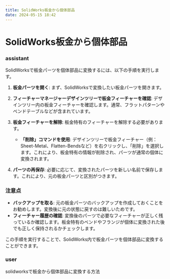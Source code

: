 ```yaml
---
title: SolidWorks板金から個体部品
date: 2024-05-15 18:42
---
```


# SolidWorks板金から個体部品

### assistant  

SolidWorksで板金パーツを個体部品に変換するには、以下の手順を実行します。

1. **板金パーツを開く**: まず、SolidWorksで変換したい板金パーツを開きます。

2. **フィーチャーマネージャーデザインツリーで板金フィーチャーを確認**: デザインツリー内の板金フィーチャーを確認します。通常、フラットパターンやベンドテーブルなどが含まれています。

3. **板金フィーチャーを解除**: 板金特有のフィーチャーを解除する必要があります。
   - **「削除」コマンドを使用**: デザインツリーで板金フィーチャー（例：Sheet-Metal、Flatten-Bendsなど）を右クリックし、「削除」を選択します。これにより、板金特有の情報が削除され、パーツが通常の個体に変換されます。
   
4. **パーツの再保存**: 必要に応じて、変換されたパーツを新しい名前で保存します。これにより、元の板金パーツと区別がつきます。

### 注意点
- **バックアップを取る**: 元の板金パーツのバックアップを作成しておくことをお勧めします。変換後に元の状態に戻すのは難しいためです。
- **フィーチャー履歴の確認**: 変換後のパーツで必要なフィーチャーが正しく残っているか確認します。板金特有のベンドやフランジが個体に変換された後でも正しく保持されるかチェックします。

この手順を実行することで、SolidWorks内で板金パーツを個体部品に変換することができます。

### user  

solidworksで板金から個体部品に変換する方法
